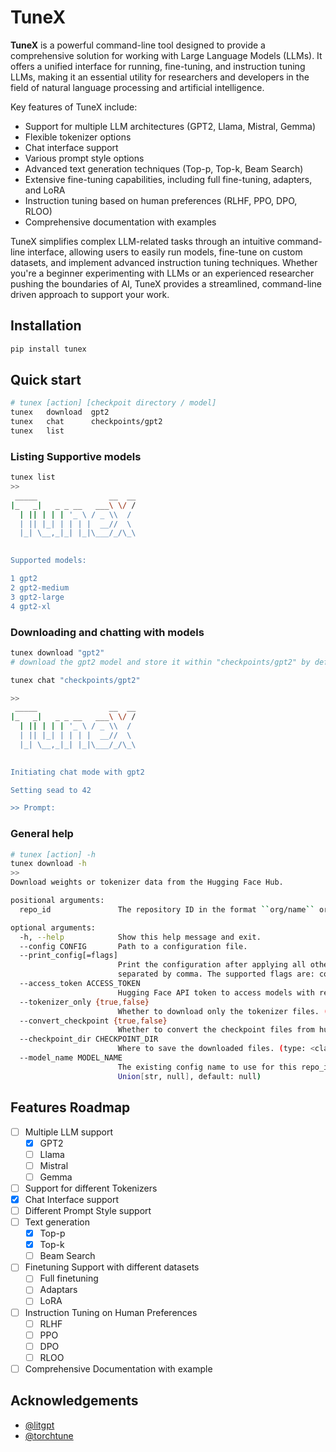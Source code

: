 # TuneX

**TuneX** is a powerful command-line tool designed to provide a comprehensive solution for working with Large Language Models (LLMs). It offers a unified interface for running, fine-tuning, and instruction tuning LLMs, making it an essential utility for researchers and developers in the field of natural language processing and artificial intelligence.

Key features of TuneX include:
- Support for multiple LLM architectures (GPT2, Llama, Mistral, Gemma)
- Flexible tokenizer options
- Chat interface support
- Various prompt style options
- Advanced text generation techniques (Top-p, Top-k, Beam Search)
- Extensive fine-tuning capabilities, including full fine-tuning, adapters, and LoRA
- Instruction tuning based on human preferences (RLHF, PPO, DPO, RLOO)
- Comprehensive documentation with examples

TuneX simplifies complex LLM-related tasks through an intuitive command-line interface, allowing users to easily run models, fine-tune on custom datasets, and implement advanced instruction tuning techniques. Whether you're a beginner experimenting with LLMs or an experienced researcher pushing the boundaries of AI, TuneX provides a streamlined, command-line driven approach to support your work.

## Installation

```bash
pip install tunex
```

## Quick start

```bash
# tunex [action] [checkpoit directory / model]
tunex	download  gpt2
tunex	chat      checkpoints/gpt2
tunex	list
```

### Listing Supportive models

```bash
tunex list
>>
 _____                __  __
|_   _|   _ _ __   ___\ \/ /
  | || | | | '_ \ / _ \\  / 
  | || |_| | | | |  __//  \ 
  |_| \__,_|_| |_|\___/_/\_\
                            

Supported models: 

1 gpt2
2 gpt2-medium
3 gpt2-large
4 gpt2-xl
```

### Downloading and chatting with models

```bash
tunex download "gpt2"
# download the gpt2 model and store it within "checkpoints/gpt2" by default
```

```bash
tunex chat "checkpoints/gpt2"

>>
 _____                __  __
|_   _|   _ _ __   ___\ \/ /
  | || | | | '_ \ / _ \\  / 
  | || |_| | | | |  __//  \ 
  |_| \__,_|_| |_|\___/_/\_\
                            

Initiating chat mode with gpt2

Setting sead to 42

>> Prompt: 
```

### General help

```bash
# tunex [action] -h
tunex download -h
>>
Download weights or tokenizer data from the Hugging Face Hub.

positional arguments:
  repo_id               The repository ID in the format ``org/name`` or ``user/name`` as shown in Hugging Face. (required, type: str)

optional arguments:
  -h, --help            Show this help message and exit.
  --config CONFIG       Path to a configuration file.
  --print_config[=flags]
                        Print the configuration after applying all other arguments and exit. The optional flags customizes the output and are one or more keywords
                        separated by comma. The supported flags are: comments, skip_default, skip_null.
  --access_token ACCESS_TOKEN
                        Hugging Face API token to access models with restrictions. (type: Union[str, null], default: null)
  --tokenizer_only {true,false}
                        Whether to download only the tokenizer files. (type: bool, default: False)
  --convert_checkpoint {true,false}
                        Whether to convert the checkpoint files from hugging face format after downloading. (type: bool, default: True)
  --checkpoint_dir CHECKPOINT_DIR
                        Where to save the downloaded files. (type: <class 'Path'>, default: checkpoints)
  --model_name MODEL_NAME
                        The existing config name to use for this repo_id. This is useful to download alternative weights of existing architectures. (type:
                        Union[str, null], default: null)
```



## Features Roadmap

- [ ] Multiple LLM support
  - [x]  GPT2
  - [ ] Llama
  - [ ] Mistral
  - [ ] Gemma
- [ ] Support for different Tokenizers
- [x] Chat Interface support
- [ ] Different Prompt Style support
- [ ] Text generation
  - [x] Top-p
  - [x] Top-k
  - [ ] Beam Search
- [ ] Finetuning Support with different datasets
  - [ ] Full finetuning
  - [ ] Adaptars
  - [ ] LoRA
- [ ] Instruction Tuning on Human Preferences
  - [ ] RLHF
  - [ ] PPO
  - [ ] DPO
  - [ ] RLOO
- [ ] Comprehensive Documentation with example

## Acknowledgements

- [@litgpt](https://github.com/Lightning-AI/litgpt)
- [@torchtune](https://github.com/pytorch/torchtune)